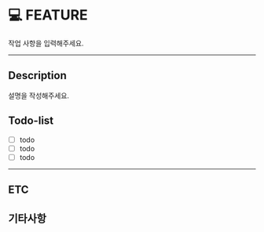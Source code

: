 # 💻 FEATURE
작업 사항을 입력해주세요.

---
## Description
설명을 작성해주세요.


## Todo-list
- [ ] todo
- [ ] todo
- [ ] todo

---

## ETC

기타사항
---


